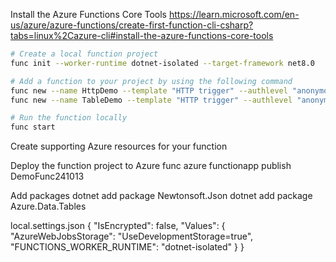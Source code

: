 
Install the Azure Functions Core Tools
https://learn.microsoft.com/en-us/azure/azure-functions/create-first-function-cli-csharp?tabs=linux%2Cazure-cli#install-the-azure-functions-core-tools

```bash
# Create a local function project
func init --worker-runtime dotnet-isolated --target-framework net8.0

# Add a function to your project by using the following command
func new --name HttpDemo --template "HTTP trigger" --authlevel "anonymous"
func new --name TableDemo --template "HTTP trigger" --authlevel "anonymous"

# Run the function locally
func start
```

Create supporting Azure resources for your function


Deploy the function project to Azure
func azure functionapp publish DemoFunc241013

Add packages
dotnet add package Newtonsoft.Json
dotnet add package Azure.Data.Tables

local.settings.json
{
    "IsEncrypted": false,
    "Values": {
        "AzureWebJobsStorage": "UseDevelopmentStorage=true",
        "FUNCTIONS_WORKER_RUNTIME": "dotnet-isolated"
    }
}